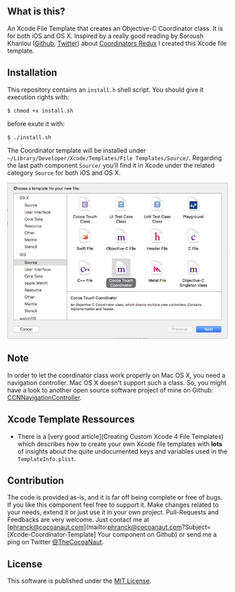 ## What is this?

An Xcode File Template that creates an Objective-C Coordinator class. It is for both iOS and OS X. Inspired by a really good reading by Soroush Khanlou ([Github](https://github.com/khanlou), [Twitter](http://www.twitter.com/khanlou)) about [Coordinators Redux](http://khanlou.com/2015/10/coordinators-redux/) I created this Xcode file template.


## Installation

This repository contains an `install.h` shell script. You should give it execution rights with:

```Shell
$ chmod +x install.sh
```

before exute it with:

```Shell
$ ./install.sh
```

The Coordinator template will be installed under `~/Library/Developer/Xcode/Templates/File Templates/Source/`. Regarding the last path component `Source/` you'll find it in Xcode under the related category `Source` for both iOS and OS X.

![Coordinator Xcode](img/xcode-coordinator-install.png)


## Note

In order to let the coordinator class work properly on Mac OS X, you need a navigation controller. Mac OS X doesn't support such a class. So, you might have a look to another open source software project of mine on Github: [CCNNavigationController](https://github.com/phranck/CCNNavigationController).


## Xcode Template Ressources

* There is a [very good article](Creating Custom Xcode 4 File Templates) which describes how to create your own Xcode file templates with **lots** of insights about the quite undocumented keys and variables used in the `TemplateInfo.plist`.


## Contribution

The code is provided as-is, and it is far off being complete or free of bugs. If you like this component feel free to support it. Make changes related to your needs, extend it or just use it in your own project. Pull-Requests and Feedbacks are very welcome. Just contact me at [phranck@cocoanaut.com](mailto:phranck@cocoanaut.com?Subject=[Xcode-Coordinator-Template] Your component on Github) or send me a ping on Twitter [@TheCocoaNaut](http://twitter.com/TheCocoaNaut). 


## License
This software is published under the [MIT License](http://cocoanaut.mit-license.org).
